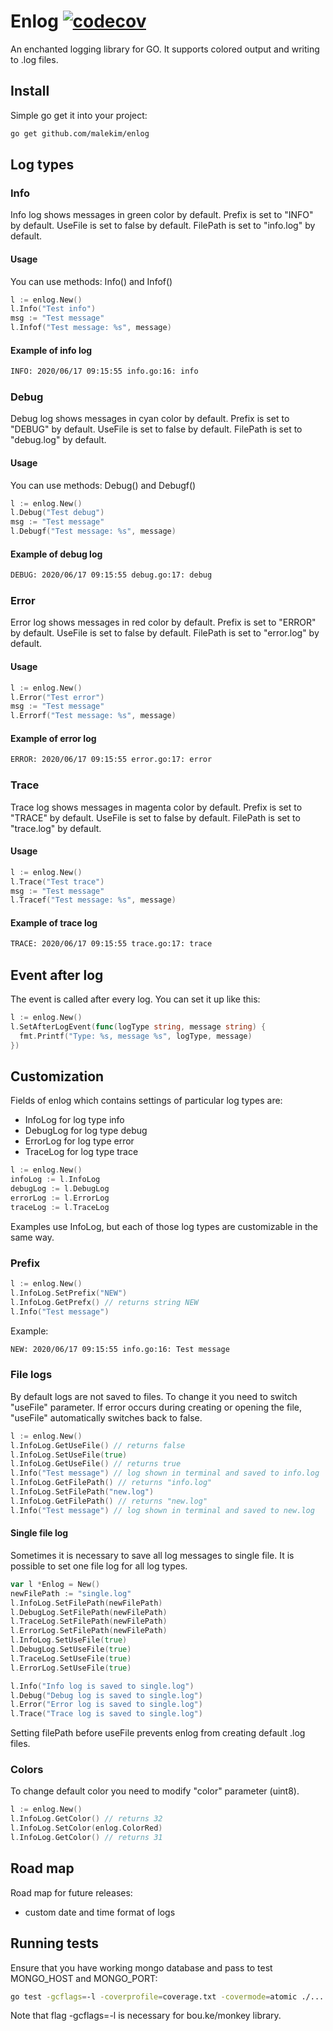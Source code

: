 # Enlog [![codecov](https://codecov.io/gh/malekim/enlog/branch/master/graph/badge.svg)](https://codecov.io/gh/malekim/enlog)

An enchanted logging library for GO. It supports colored output and writing to .log files.

## Install

Simple go get it into your project:
```bash
go get github.com/malekim/enlog
```

## Log types

### Info

Info log shows messages in green color by default.
Prefix is set to "INFO" by default.
UseFile is set to false by default.
FilePath is set to "info.log" by default.

#### Usage

You can use methods: Info() and Infof()
```go
l := enlog.New()
l.Info("Test info")
msg := "Test message"
l.Infof("Test message: %s", message)
```

#### Example of info log

```bash
INFO: 2020/06/17 09:15:55 info.go:16: info
```

### Debug

Debug log shows messages in cyan color by default.
Prefix is set to "DEBUG" by default.
UseFile is set to false by default.
FilePath is set to "debug.log" by default.

#### Usage

You can use methods: Debug() and Debugf()
```go
l := enlog.New()
l.Debug("Test debug")
msg := "Test message"
l.Debugf("Test message: %s", message)
```

#### Example of debug log

```bash
DEBUG: 2020/06/17 09:15:55 debug.go:17: debug
```

### Error

Error log shows messages in red color by default.
Prefix is set to "ERROR" by default.
UseFile is set to false by default.
FilePath is set to "error.log" by default.

#### Usage

```go
l := enlog.New()
l.Error("Test error")
msg := "Test message"
l.Errorf("Test message: %s", message)
```

#### Example of error log

```bash
ERROR: 2020/06/17 09:15:55 error.go:17: error
```

### Trace

Trace log shows messages in magenta color by default.
Prefix is set to "TRACE" by default.
UseFile is set to false by default.
FilePath is set to "trace.log" by default.

#### Usage

```go
l := enlog.New()
l.Trace("Test trace")
msg := "Test message"
l.Tracef("Test message: %s", message)
```

#### Example of trace log

```bash
TRACE: 2020/06/17 09:15:55 trace.go:17: trace
```

## Event after log

The event is called after every log. You can set it up like this:

```go
l := enlog.New()
l.SetAfterLogEvent(func(logType string, message string) {
  fmt.Printf("Type: %s, message %s", logType, message)
})
```

## Customization

Fields of enlog which contains settings of particular log types are:
- InfoLog for log type info
- DebugLog for log type debug
- ErrorLog for log type error
- TraceLog for log type trace

```go
l := enlog.New()
infoLog := l.InfoLog
debugLog := l.DebugLog
errorLog := l.ErrorLog
traceLog := l.TraceLog
```

Examples use InfoLog, but each of those log types are customizable in the same way.

### Prefix

```go
l := enlog.New()
l.InfoLog.SetPrefix("NEW")
l.InfoLog.GetPrefx() // returns string NEW
l.Info("Test message")
```

Example:
```bash
NEW: 2020/06/17 09:15:55 info.go:16: Test message
```

### File logs

By default logs are not saved to files. To change it you need to switch "useFile" parameter. 
If error occurs during creating or opening the file, "useFile" automatically switches back to false.

```go
l := enlog.New()
l.InfoLog.GetUseFile() // returns false
l.InfoLog.SetUseFile(true)
l.InfoLog.GetUseFile() // returns true
l.Info("Test message") // log shown in terminal and saved to info.log
l.InfoLog.GetFilePath() // returns "info.log"
l.InfoLog.SetFilePath("new.log")
l.InfoLog.GetFilePath() // returns "new.log"
l.Info("Test message") // log shown in terminal and saved to new.log
```

#### Single file log

Sometimes it is necessary to save all log messages to single file.
It is possible to set one file log for all log types.

```go
var l *Enlog = New()
newFilePath := "single.log"
l.InfoLog.SetFilePath(newFilePath)
l.DebugLog.SetFilePath(newFilePath)
l.TraceLog.SetFilePath(newFilePath)
l.ErrorLog.SetFilePath(newFilePath)
l.InfoLog.SetUseFile(true)
l.DebugLog.SetUseFile(true)
l.TraceLog.SetUseFile(true)
l.ErrorLog.SetUseFile(true)

l.Info("Info log is saved to single.log")
l.Debug("Debug log is saved to single.log")
l.Error("Error log is saved to single.log")
l.Trace("Trace log is saved to single.log")
```

Setting filePath before useFile prevents enlog from creating default .log files.

### Colors

To change default color you need to modify "color" parameter (uint8).

```go
l := enlog.New()
l.InfoLog.GetColor() // returns 32
l.InfoLog.SetColor(enlog.ColorRed)
l.InfoLog.GetColor() // returns 31
```

## Road map

Road map for future releases:
- custom date and time format of logs

## Running tests

Ensure that you have working mongo database and pass to test MONGO_HOST and MONGO_PORT:
```bash
go test -gcflags=-l -coverprofile=coverage.txt -covermode=atomic ./... &&  go tool cover -html=coverage.txt
```

Note that flag -gcflags=-l is necessary for bou.ke/monkey library.